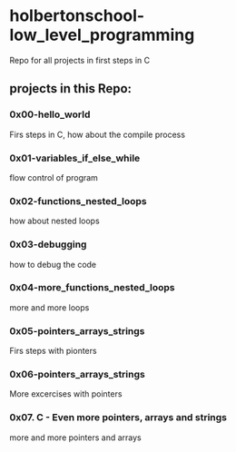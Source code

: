 # holbertonschool-low_level_programming

Repo for all projects in first steps in C

## projects in this Repo:

### 0x00-hello_world
Firs steps in C, how about the compile process

### 0x01-variables_if_else_while
flow control of program

### 0x02-functions_nested_loops
how about nested loops

### 0x03-debugging
how to debug the code

### 0x04-more_functions_nested_loops
more and more loops

### 0x05-pointers_arrays_strings
Firs steps with pionters

### 0x06-pointers_arrays_strings
More excercises with pointers

### 0x07. C - Even more pointers, arrays and strings
more and more pointers and arrays
